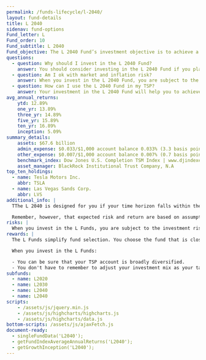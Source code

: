 ```yaml
---
permalink: /funds-lifecycle/l-2040/
layout: fund-details
title: L 2040
sidenav: fund-options
Fund_letter: L
Fund_order: 10
Fund_subtitle: L 2040
Fund_objective: The L 2040 Fund’s investment objective is to achieve a high level of growth with a low emphasis on preservation of assets. The Fund's allocation in the G, F, C, S, and I Funds is adjusted quarterly. The L 2040 will roll into the L Income Fund automatically in July 2040 when its allocation becomes the same as the allocation of the L Income Fund.
questions:
  - question: Why should I invest in the L 2040 Fund?
    answer: You should consider investing in the L 2040 Fund if you plan to withdraw money from your TSP account beginning 2035 through 2044.
  - question: Am I ok with market and inflation risk?
    answer: When you invest in the L 2040 Fund, you are subject to the investment risks associated with the G, F, C, S, and I funds. This means that the L 2040 Fund can have periods of gain and loss, just as the individual TSP funds do.
  - question: How can I use the L 2040 Fund in my TSP?
    answer: Your investment in the L 2040 Fund will help you to achieve the best expected return for the amount of expected risk that is appropriate for your time horizon. The L 2040 Fund makes the investing process easy for you because you do not have to figure out how to diversify your account or how and when to rebalance - it’s done for you.
avg_annual_returns:
    ytd: 12.89%
    one_yr: 13.89%
    three_yr: 14.89%
    five_yr: 15.89%
    ten_yr: 16.89%
    inception: 5.09%
summary_details:
    assets: $67.6 billion
    admin_expense: $0.033/$1,000 account balance 0.033% (3.3 basis points)
    other_expense: $0.007/$1,000 account balance 0.007% (0.7 basis points)
    benchmark_index: Dow Jones U.S. Completion TSM Index | www.djindexes.com
    asset_manager: BlackRock Institutional Trust Company, N.A
top_ten_holdings:
  - name: Tesla Motors Inc.
    abbr: TSLA
  - name: Las Vegas Sands Corp.
    abbr: LVS
additional_info: |
  TThe L 2040 is designed for you if your time horizon falls within the 2035 through 2044 range. The asset allocation of this fund is adjusted quarterly, moving to a more conservative mix, gradually approaching that of the L Income Fund. Between quarterly adjustments, the asset allocation of the L 2040 is maintained through daily rebalancing to the fund’s target allocation.

  Remember, however, that expected risk and return are based on assumptions about future economic conditions and investment performance. There is no guaranteed rate of return for any period, either short-term or long-term. For the fund’s historical returns, visit [Share Price History](). Past performance does not guarantee future results.
risks: |
  When you invest in the L Funds, you are subject to the investment risks associated with the G, F, C, S, and I funds. Your account is not guaranteed against loss. The L Funds can have periods of gain and loss, just as the individual TSP funds do.
rewards: |
  The L Funds simplify fund selection. You choose the fund that is closest to your target date (or, if your target date falls between the target dates that are offered, you can split your account between the two target date funds closest to your time horizon).

  When you invest in the L Funds:

  - You can be sure that your TSP account is broadly diversified.
  - You don't have to remember to adjust your investment mix as your target date approaches - it's done for you.
subfunds:
  - name: L2020
  - name: L2030
  - name: L2040
  - name: L2040
scripts:
    - /assets/js/jquery.min.js
    - /assets/js/highcharts/highcharts.js
    - /assets/js/highcharts/data.js
bottom-scripts: /assets/js/ajaxFetch.js
document-ready:
  - singleFundData('L2040');
  - getFundIndexAverageAnnualReturns('L2040');
  - getGrowthInception('L2040');
---
```

